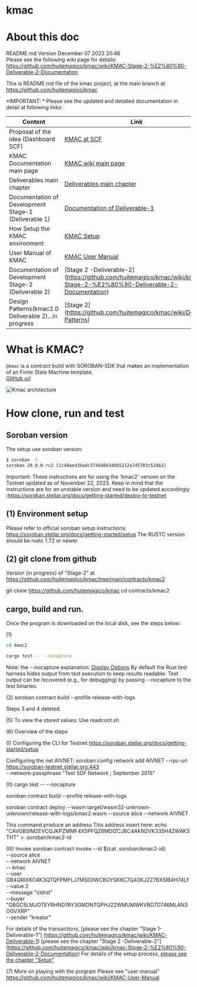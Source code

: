 # kmac
# About this doc 
README.md Version December 07 2023 20:46 <br />
Please see the following wiki page for details:
https://github.com/huitemagico/kmac/wiki/KMAC-Stage-2-%E2%80%90-Deliverable-2-Documentation

This is README.md file of the kmac project, at the main branch at https://github.com/huitemagico/kmac

 *IMPORTANT: *
Please see the updated and detailed documentation in detail at following links:

| Content| Link |
| --- | --- |
| Proposal of the idea (Dashboard SCF)| [KMAC at SCF](https://dashboard.communityfund.stellar.org/scfawards/scf-20/panelreview/suggestion/103) |
| KMAC Documentation main page| [KMAC wiki main page](https://github.com/huitemagico/kmac/wiki) |
| Deliverables main chapter| [Deliverables main chapter ](https://github.com/huitemagico/kmac/wiki#deliverables) |
| Documentation of Development Stage-1 (Deliverable 1) | [Documentation of Deliverable-1](https://github.com/huitemagico/kmac/wiki/KMAC-Deliverable-1) |
| How Setup the KMAC environment  | [KMAC Setup](https://github.com/huitemagico/kmac/wiki/KMAC-Setup) |
| User Manual of KMAC| [KMAC User Manual](https://github.com/huitemagico/kmac/wiki/KMAC-User-Manual) |
|  Documentation of Development Stage-2 (Deliverable 2) | [Stage 2 -Deliverable-2] (https://github.com/huitemagico/kmac/wiki/kmac-Stage-2-%E2%80%90-Deliverable-2-Documentation) |
|  Design Patterns(kmac2.0 Deliverable 2)...in progress | [Stage 2] (https://github.com/huitemagico/kmac/wiki/Design-Patterns) |



# What is KMAC?
`@kmac` is a contract build with SOROBAN-SDK that makes an  implementation of an Finite State Machine template. <br />
[GitHub url](https://github.com/huitemagico/kmac)

![Kmac architecture](pictures/kmac03.vpd.png)

 
# How clone, run and test 

## Soroban version
The setup use soroban version: 
```bash
$ soroban -V
soroban 20.0.0-rc2 (1c49aed3badc374d46b340b5212a745703c524b2)
```
 
Important: These instructions are for using the 'kmac2' version on the Testnet updated as of November 22, 2023. Keep in mind that the instructions are for an unstable version and need to be updated accordingly :https://soroban.stellar.org/docs/getting-started/deploy-to-testnet

## (1) Environment setup 

 Please refer to official soroban setup instructions: https://soroban.stellar.org/docs/getting-started/setup
 The RUSTC version should be rustc 1.72 or newer.

## (2) git clone from github 
Version (in progress) of "Stage-2" at https://github.com/huitemagico/kmac/tree/main/contracts/kmac2

git clone  https://github.com/huitemagico/kmac
cd contracts/kmac2

## cargo, build and run.

Once the program is downloaded on the local disk, see the steps below:

(1)
 ```bash
cd kmac2

cargo test -- --nocapture
 ```
Note: the --nocapture  explanation:
 [Display Options](https://doc.rust-lang.org/cargo/commands/cargo-test.html#display-options)
 By default the Rust test harness hides output from test execution to keep results readable. Test output can be recovered (e.g., for debugging) by passing --nocapture to the test binaries:

(2) soroban contract build --profile release-with-logs

Steps 3 and 4 deleted.

(5) To view the stored values:
Use readcont.sh 

 
(6) Overview of the steps

(I)
Configuring the CLI for Testnet
 https://soroban.stellar.org/docs/getting-started/setup

Configuring the net AIVNET:
   soroban config network add  AIVNET   --rpc-url https://soroban-testnet.stellar.org:443   
   --network-passphrase "Test SDF Network ; September 2015"

 (II)
cargo test -- --nocapture

soroban contract build --profile release-with-logs

soroban contract deploy   --wasm target/wasm32-unknown-unknown/release-with-logs/kmac2.wasm     --source alice   --network AIVNET

This command produce an address
This address insert here:
echo "CAVGBSIM2EVCQJKPZMMF4X5PFQZ6MDIZCJBC4AKN2VK335H4ZW4K3THT" > .soroban/kmac2-id

(III) Invoke
soroban contract invoke   --id $(cat .soroban/kmac2-id) \
        --source  alice   \
  --network AIVNET  \
        --   kmac    \
  --user GB4QRIXKO4K3QTQFPMFLJ7MSIDIWCBOYSK6C7Q43KJZZ7BX5IB4H74LF         \
  --value 2    \
        --message "cldrst"    \
        --buyer "GBGC5LMJOTEYRHND7AY3GMDNTQPHJ22WMUMWKVBD7D746MLAN3OGVXRP"    \
        --sender  "kreator"


For details of the transactions, 
[please see the chapter "Stage 1- Deliverable-1"] (https://github.com/huitemagico/kmac/wiki/KMAC-Deliverable-1)
[please see the chapter "Stage 2 -Deliverable-2"] (https://github.com/huitemagico/kmac/wiki/kmac-Stage-2-%E2%80%90-Deliverable-2-Documentation)
For details of the setup process, [please see the chapter "Setup"](https://github.com/huitemagico/kmac/wiki/KMAC-Setup)

(7) More on playing with the program
Please see "user manual"
https://github.com/huitemagico/kmac/wiki/KMAC-User-Manual

